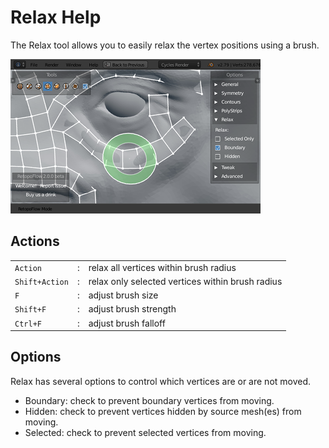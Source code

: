 # Relax Help

The Relax tool allows you to easily relax the vertex positions using a brush.

![](help_relax.png)

## Actions

|  |  |  |
| --- | --- | --- |
| `Action` | : | relax all vertices within brush radius |
| `Shift+Action` | : | relax only selected vertices within brush radius |
| `F` | : | adjust brush size |
| `Shift+F` | : | adjust brush strength |
| `Ctrl+F` | : | adjust brush falloff |

## Options

Relax has several options to control which vertices are or are not moved.

- Boundary: check to prevent boundary vertices from moving.
- Hidden: check to prevent vertices hidden by source mesh(es) from moving.
- Selected: check to prevent selected vertices from moving.
